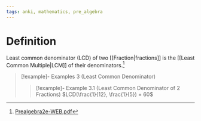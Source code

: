```yaml
---
tags: anki, mathematics, pre_algebra
---
```


# Definition

Least common denominator (LCD) of two [[Fraction|fractions]] is the [[Least Common Multiple|LCM]] of their denominators.[^1]

> [!example]- Examples 3 (Least Common Denominator)
> > [!example]- Example 3.1 (Least Common Denominator of 2 Fractions)
> > $LCD(\frac{1}{12}, \frac{1}{5}) = 60$

[^1]: [Prealgebra2e-WEB.pdf](zotero://open-pdf/library/items/W4QW2QZI?page=351)
